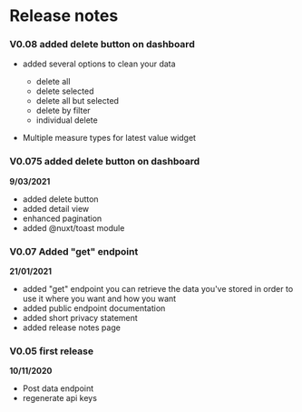 # Release notes

### V0.08 added delete button on dashboard

- added several options to clean your data

  - delete all
  - delete selected
  - delete all but selected
  - delete by filter
  - individual delete

- Multiple measure types for latest value widget

### V0.075 added delete button on dashboard

**9/03/2021**

- added delete button
- added detail view
- enhanced pagination
- added @nuxt/toast module

### V0.07 Added "get" endpoint

**21/01/2021**

- added "get" endpoint you can retrieve the data you've stored in order to use it where you want and how you want
- added public endpoint documentation
- added short privacy statement
- added release notes page

### V0.05 first release

**10/11/2020**

- Post data endpoint
- regenerate api keys
